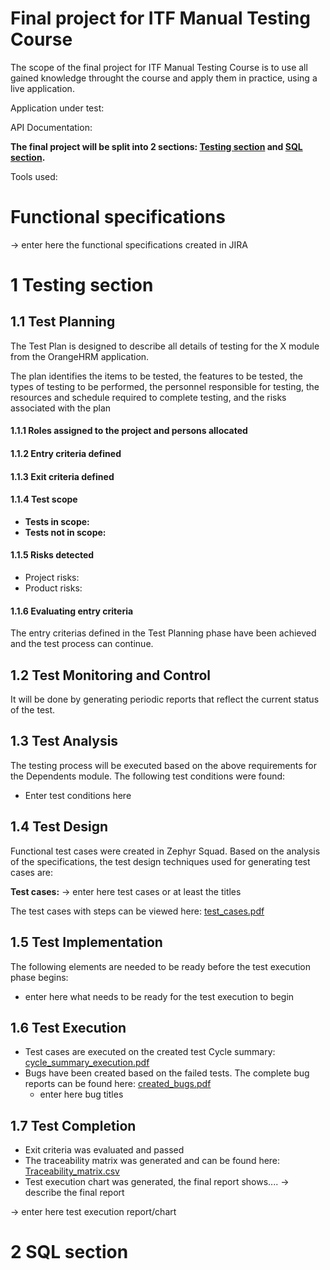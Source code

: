 # Final project for ITF Manual Testing Course

The scope of the final project for ITF Manual Testing Course is to use all gained knowledge throught the course and apply them in practice, using a live application. 

Application under test: 

API Documentation: 

**The final project will be split into 2 sections: [Testing section](https://github.com/MirelaIuriciuc/Manual_Testing_Portofolio/blob/main/Final%20Project/README.md#1-testing-section) and [SQL section](https://github.com/MirelaIuriciuc/Manual_Testing_Portofolio/blob/main/Final%20Project/README.md#2-sql-section).**

Tools used:

# Functional specifications

-> enter here the functional specifications created in JIRA


# 1 Testing section

## 1.1 Test Planning

The Test Plan is designed to describe all details of testing for the X module from the OrangeHRM application. 

The plan identifies the items to be tested, the features to be tested, the types of testing to be performed, the personnel responsible for testing, the resources and schedule required to complete testing, and the risks associated with the plan

#### 1.1.1 Roles assigned to the project and persons allocated


#### 1.1.2 Entry criteria defined


#### 1.1.3 Exit criteria defined

#### 1.1.4 Test scope

* __Tests in scope:__ 
* __Tests not in scope:__ 

#### 1.1.5 Risks detected

* Project risks: 
* Product risks: 

#### 1.1.6 Evaluating entry criteria

The entry criterias defined in the Test Planning phase have been achieved and the test process can continue. 

## 1.2 Test Monitoring and Control

It will be done by generating periodic reports that reflect the current status of the test.

## 1.3 Test Analysis

The testing process will be executed based on the above requirements for the Dependents module. The following test conditions were found:
 * Enter test conditions here

## 1.4 Test Design

Functional test cases were created in Zephyr Squad. Based on the analysis of the specifications, the test design techniques used for generating test cases 
are:

**Test cases:**
-> enter here test cases or at least the titles


The test cases with steps can be viewed here: [test_cases.pdf]()

## 1.5 Test Implementation

The following elements are needed to be ready before the test execution phase begins:

* enter here what needs to be ready for the test execution to begin

## 1.6 Test Execution

* Test cases are executed on the created test Cycle summary: [cycle_summary_execution.pdf]()
* Bugs have been created based on the failed tests. The complete bug reports can be found here: [created_bugs.pdf]()
    *  enter here bug titles


## 1.7 Test Completion

* Exit criteria was evaluated and passed
* The traceability matrix was generated and can be found here: [Traceability_matrix.csv]()
* Test execution chart was generated, the final report shows.... -> describe the final report

-> enter here test execution report/chart

# 2 SQL section

